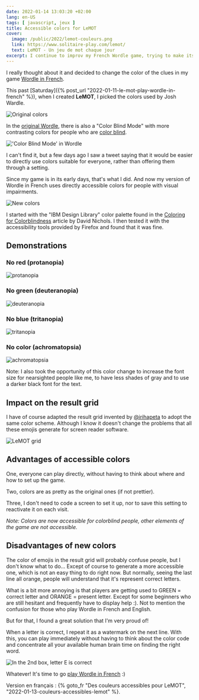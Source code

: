 ```yaml
---
date: 2022-01-14 13:03:20 +02:00
lang: en-US
tags: [ javascript, jeux ]
title: Accessible colors for LeMOT
cover:
  image: /public/2022/lemot-couleurs.png
  link: https://www.solitaire-play.com/lemot/
  text: LeMOT - Un jeu de mot chaque jour
excerpt: I continue to improv my French Wordle game, trying to make its colors more accessible to people with color blindness.
---
```


I really thought about it and decided to change the color of the clues in my game [Wordle in French](https://www.solitaire-play.com/lemot/).

This past [Saturday]({% post_url "2022-01-11-le-mot-play-wordle-in-french" %}), when I created **LeMOT**, I picked the colors used by Josh Wardle.

![Original colors](/public/2022/lemot-avant.png "Original colors")

In the [original Wordle](https://powerlanguage.co.uk/wordle/), there is also a "Color Blind Mode" with more contrasting colors for people who are [color blind](https://en.wikipedia.org/wiki/Color_blindness).

!['Color Blind Mode' in Wordle](/public/2022/wordle-color-blind-mode.png "'Color Blind Mode' in Wordle")

I can't find it, but a few days ago I saw a tweet saying that it would be easier to directly use colors suitable for everyone, rather than offering them through a setting.

Since my game is in its early days, that's what I did. And now my version of Wordle in French uses directly accessible colors for people with visual impairments.

![New colors](/public/2022/lemot-apres.png "New colors")

I started with the "IBM Design Library" color palette found in the [Coloring for Colorblindness](https://davidmathlogic.com/colorblind/) article by David Nichols. I then tested it with the accessibility tools provided by Firefox and found that it was fine.


## Demonstrations

### No red (protanopia)

![protanopia](/public/2022/protanopie.png)

### No green (deuteranopia)

![deuteranopia](/public/2022/deuteranopie.png)

### No blue (tritanopia)

![tritanopia](/public/2022/triteranopie.png)

### No color (achromatopsia)

![achromatopsia](/public/2022/achromatopsie.png)

Note: I also took the opportunity of this color change to increase the font size for nearsighted people like me, to have less shades of gray and to use a darker black font for the text.


## Impact on the result grid

I have of course adapted the result grid invented by [@irihapeta](https://twitter.com/irihapeta/status/1481336946190614531) to adopt the same color scheme. Although I know it doesn't change the problems that all these emojis generate for screen reader software.

![LeMOT grid](/public/2022/lemot-grille.png "This is a fake")


## Advantages of accessible colors

One, everyone can play directly, without having to think about where and how to set up the game.

Two, colors are as pretty as the original ones (if not prettier).

Three, I don't need to code a screen to set it up, nor to save this setting to reactivate it on each visit.

*Note: Colors are now accessible for colorblind people, other elements of the game are not accessible.*


## Disadvantages of new colors

The color of emojis in the result grid will probably confuse people, but I don't know what to do... Except of course to generate a more accessible one, which is not an easy thing to do right now. But normally, seeing the last line all orange, people will understand that it's represent correct letters.

What is a bit more annoying is that players are getting used to GREEN = correct letter and ORANGE = present letter. Except for some beginners who are still hesitant and frequently have to display help :). Not to mention the confusion for those who play Wordle in French and English.

But for that, I found a great solution that I'm very proud of!

When a letter is correct, I repeat it as a watermark on the next line. With this, you can play immediately without having to think about the color code and concentrate all your available human brain time on finding the right word.

![In the 2nd box, letter E is correct](/public/2022/lemot-info.png "In the 2nd box, letter E is correct")

Whatever! It's time to go [play Wordle in French](https://www.solitaire-play.com/lemot/) :)

<div class="encart">

Version en français : {% goto_fr "Des couleurs accessibles pour LeMOT", "2022-01-13-couleurs-accessibles-lemot" %}.

</div>